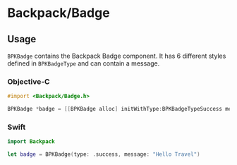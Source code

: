 # Backpack/Badge

## Usage

`BPKBadge` contains the Backpack Badge component. It has 6 different styles defined in `BPKBadgeType` and can contain a message.


### Objective-C

```objective-c
#import <Backpack/Badge.h>

BPKBadge *badge = [[BPKBadge alloc] initWithType:BPKBadgeTypeSuccess message:@"Hello Travel"];
```

### Swift


```swift
import Backpack

let badge = BPKBadge(type: .success, message: "Hello Travel")
```
